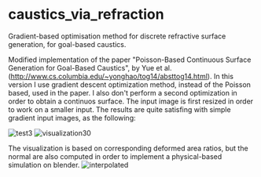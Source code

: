 # caustics_via_refraction
Gradient-based optimisation method for discrete refractive surface generation, for goal-based caustics.

Modified implementation of the paper "Poisson-Based Continuous Surface Generation for Goal-Based Caustics", by Yue et al.(http://www.cs.columbia.edu/~yonghao/tog14/absttog14.html). In this version I use gradient descent optimization method, instead of the Poisson based, used in the paper.
I also don't perform a second optimization in order to obtain a continuos surface.
The input image is first resized in order to work on a smaller input.
The results are quite satisfing with simple gradient input images, as the following:

![test3](https://user-images.githubusercontent.com/77103965/178326794-80bc4d1c-f7f1-4264-aff3-e6184dd5ead4.png)
![visualization30](https://user-images.githubusercontent.com/77103965/178326894-995821dd-2210-4271-9763-8432437dd703.png)

The visualization is based on corresponding deformed area ratios, but the normal are also computed in order to implement a physical-based simulation on blender.
![interpolated](https://user-images.githubusercontent.com/77103965/211498472-b546bf63-a397-47a2-a321-aa55b0e04aec.png)
